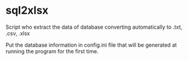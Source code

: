 # sql2xlsx
 Script who extract the data of database converting automatically to .txt, .csv, .xlsx

 Put the database information in config.ini file that will be generated at running the
 program for the first time.
